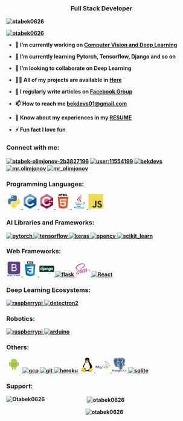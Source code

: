 <h3 align="center"><b>Full Stack Developer<b></h3>

<p align="left"> <img src="https://komarev.com/ghpvc/?username=otabek0626&label=Profile%20views&color=0e75b6&style=flat" alt="otabek0626" /> </p>

<p align="left"> <a href="https://github.com/ryo-ma/github-profile-trophy"><img src="https://github-profile-trophy.vercel.app/?username=otabek0626" alt="otabek0626" /></a> </p>

- 🔭 I’m currently working on [Computer Vision and Deep Learning](https://github.com/Otabek0626/Deep_Learning)

- 🌱 I’m currently learning **Pytorch, Tensorflow, Django and so on**

- 👯 I’m looking to collaborate on **Deep Learning**

- 👨‍💻 All of my projects are available in [Here](https://github.com/Otabek0626?tab=repositories)

- 📝 I regularly write articles on [Facebook Group](https://www.facebook.com/groups/454432925419104/)

- 📫 How to reach me **bekdevs01@gmail.com**

- 📄 Know about my experiences in my [RESUME](https://drive.google.com/file/d/18etr9FG8j-dhCTWu8Es_cwXGJs-kyRSm/view?usp=sharing)

- ⚡ Fun fact **I love fun**

<h3 align="left">Connect with me:</h3>
<p align="left">
<a href="https://linkedin.com/in/otabek-olimjonov-2b3827196" target="blank"><img align="center" src="https://cdn.jsdelivr.net/npm/simple-icons@3.0.1/icons/linkedin.svg" alt="otabek-olimjonov-2b3827196" height="30" width="40" /></a>
<a href="https://stackoverflow.com/users/user:11554199" target="blank"><img align="center" src="https://cdn.jsdelivr.net/npm/simple-icons@3.0.1/icons/stackoverflow.svg" alt="user:11554199" height="30" width="40" /></a>
<a href="https://kaggle.com/bekdevs" target="blank"><img align="center" src="https://cdn.jsdelivr.net/npm/simple-icons@3.0.1/icons/kaggle.svg" alt="bekdevs" height="30" width="40" /></a>
<a href="https://fb.com/mr.olimjonov" target="blank"><img align="center" src="https://cdn.jsdelivr.net/npm/simple-icons@3.0.1/icons/facebook.svg" alt="mr.olimjonov" height="30" width="40" /></a>
<a href="https://instagram.com/mr_olimjonov" target="blank"><img align="center" src="https://cdn.jsdelivr.net/npm/simple-icons@3.0.1/icons/instagram.svg" alt="mr_olimjonov" height="30" width="40" /></a>
</p>

<h3 align="left">Programming Languages:</h3>
<p align="left"> 
<a href="https://www.python.org" target="_blank"> <img src="https://raw.githubusercontent.com/devicons/devicon/master/icons/python/python-original.svg" alt="python" width="40" height="40"/> </a>
<a href="https://www.cprogramming.com/" target="_blank"> <img src="https://raw.githubusercontent.com/devicons/devicon/master/icons/c/c-original.svg" alt="c" width="40" height="40"/> </a>
<a href="https://www.w3schools.com/cpp/" target="_blank"> <img src="https://raw.githubusercontent.com/devicons/devicon/master/icons/cplusplus/cplusplus-original.svg" alt="cplusplus" width="40" height="40"/> </a>
<a href="https://www.w3.org/html/" target="_blank"> <img src="https://raw.githubusercontent.com/devicons/devicon/master/icons/html5/html5-original-wordmark.svg" alt="html5" width="40" height="40"/>
</a> <a href="https://www.java.com" target="_blank"> <img src="https://raw.githubusercontent.com/devicons/devicon/master/icons/java/java-original.svg" alt="java" width="40" height="40"/> </a>
<a href="https://developer.mozilla.org/en-US/docs/Web/JavaScript" target="_blank"> <img src="https://raw.githubusercontent.com/devicons/devicon/master/icons/javascript/javascript-original.svg" alt="javascript" width="40" height="40"/> </a>

</p>


<h3 align="left">AI Libraries and Frameworks:</h3>
<p align="left"> 
<a href="https://pytorch.org/" target="_blank"> <img src="https://www.vectorlogo.zone/logos/pytorch/pytorch-icon.svg" alt="pytorch" width="40" height="40"/> </a>
<a href="https://www.tensorflow.org" target="_blank"> <img src="https://www.vectorlogo.zone/logos/tensorflow/tensorflow-icon.svg" alt="tensorflow" width="40" height="40"/> </a>
<a href="https://keras.io" target="_blank"> <img src="https://upload.wikimedia.org/wikipedia/commons/thumb/a/ae/Keras_logo.svg/1024px-Keras_logo.svg.png" alt="keras" width="40" height="40"/> </a>
<a href="https://opencv.org/" target="_blank"> <img src="https://www.vectorlogo.zone/logos/opencv/opencv-icon.svg" alt="opencv" width="40" height="40"/> </a>
<a href="https://scikit-learn.org/" target="_blank"> <img src="https://upload.wikimedia.org/wikipedia/commons/0/05/Scikit_learn_logo_small.svg" alt="scikit_learn" width="40" height="40"/> </a>
</p>


<h3 align="left">Web Frameworks:</h3>
<p align="left"> 
<a href="https://getbootstrap.com" target="_blank"> <img src="https://raw.githubusercontent.com/devicons/devicon/master/icons/bootstrap/bootstrap-plain-wordmark.svg" alt="bootstrap" width="40" height="40"/> </a>
<a href="https://www.w3schools.com/css/" target="_blank"> <img src="https://raw.githubusercontent.com/devicons/devicon/master/icons/css3/css3-original-wordmark.svg" alt="css3" width="40" height="40"/> </a>
<a href="https://www.djangoproject.com/" target="_blank"> <img src="https://raw.githubusercontent.com/devicons/devicon/master/icons/django/django-original.svg" alt="django" width="40" height="40"/> </a>
<a href="https://flask.palletsprojects.com/" target="_blank"> <img src="https://www.vectorlogo.zone/logos/pocoo_flask/pocoo_flask-icon.svg" alt="flask" width="40" height="40"/> </a>
<a href="https://sass-lang.com" target="_blank"> <img src="https://raw.githubusercontent.com/devicons/devicon/master/icons/sass/sass-original.svg" alt="sass" width="40" height="40"/> </a>
<a href="https://reactjs.org" target="_blank"> <img src="https://ensocore.com/media/61/reactjs-logo-sticker%20%281%29.jpg" alt="React" width="40" height="40"/> </a>
</p>



<h3 align="left">Deep Learning Ecosystems:</h3>
<p align="left"> 
<a href="https://github.com/Tianxiaomo/pytorch-YOLOv4" target="_blank"> <img src="https://pjreddie.com/media/image/yologo_2.png" alt="raspberrypi" width="74" height="40"/> </a>
<a href="https://github.com/facebookresearch/detectron2" target="_blank"> <img src="https://raw.githubusercontent.com/facebookresearch/detectron2/master/.github/Detectron2-Logo-Horz.svg" alt="detectron2" width="200" height="50"/> </a>
</p>



<h3 align="left">Robotics:</h3>
<p align="left"> 
<a href="https://www.raspberrypi.org/" target="_blank"> <img src="https://www.raspberrypi.org/app/uploads/2018/03/RPi-Logo-Reg-SCREEN.png" alt="raspberrypi" width="40" height="40"/> </a>
<a href="https://www.arduino.cc/" target="_blank"> <img src="https://cdn.worldvectorlogo.com/logos/arduino-1.svg" alt="arduino" width="40" height="40"/> </a>
</p>


<h3 align="left">Others:</h3>
<p align="left"> 
<a href="https://developer.android.com" target="_blank"> <img src="https://raw.githubusercontent.com/devicons/devicon/master/icons/android/android-original-wordmark.svg" alt="android" width="40" height="40"/> </a>
<a href="https://cloud.google.com" target="_blank"> <img src="https://www.vectorlogo.zone/logos/google_cloud/google_cloud-icon.svg" alt="gcp" width="40" height="40"/> </a>
<a href="https://git-scm.com/" target="_blank"> <img src="https://www.vectorlogo.zone/logos/git-scm/git-scm-icon.svg" alt="git" width="40" height="40"/> </a>
<a href="https://heroku.com" target="_blank"> <img src="https://www.vectorlogo.zone/logos/heroku/heroku-icon.svg" alt="heroku" width="40" height="40"/> </a>
<a href="https://www.linux.org/" target="_blank"> <img src="https://raw.githubusercontent.com/devicons/devicon/master/icons/linux/linux-original.svg" alt="linux" width="40" height="40"/> </a>
<a href="https://www.mysql.com/" target="_blank"> <img src="https://raw.githubusercontent.com/devicons/devicon/master/icons/mysql/mysql-original-wordmark.svg" alt="mysql" width="40" height="40"/> </a>
<a href="https://www.postgresql.org" target="_blank"> <img src="https://raw.githubusercontent.com/devicons/devicon/master/icons/postgresql/postgresql-original-wordmark.svg" alt="postgresql" width="40" height="40"/> </a>
<a href="https://www.sqlite.org/" target="_blank"> <img src="https://www.vectorlogo.zone/logos/sqlite/sqlite-icon.svg" alt="sqlite" width="40" height="40"/> </a>
 
</p>

<h3 align="left">Support:</h3>
<p><a href="https://www.buymeacoffee.com/Otabek0626"> <img align="left" src="https://cdn.buymeacoffee.com/buttons/v2/default-yellow.png" height="50" width="210" alt="Otabek0626" /></a></p>

<p></p>


<p>&nbsp;<img align="center" src="https://github-readme-stats.vercel.app/api?username=otabek0626&show_icons=true&locale=en" alt="otabek0626" /></p>

<p><img align="center" src="https://github-readme-streak-stats.herokuapp.com/?user=otabek0626&" alt="otabek0626" /></p>
